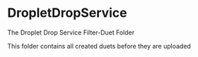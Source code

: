 # DropletDropService
The Droplet Drop Service Filter-Duet Folder

This folder contains all created duets before they are uploaded
